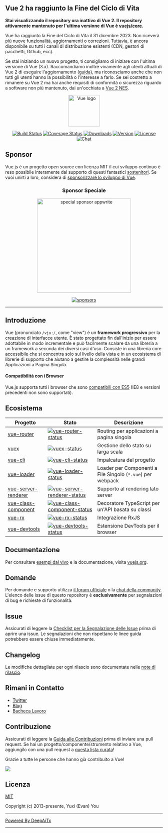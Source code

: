 ## Vue 2 ha raggiunto la Fine del Ciclo di Vita

**Stai visualizzando il repository ora inattivo di Vue 2. Il repository attivamente mantenuto per l'ultima versione di Vue è [vuejs/core](https://github.com/vuejs/core).**

Vue ha raggiunto la Fine del Ciclo di Vita il 31 dicembre 2023. Non riceverà più nuove funzionalità, aggiornamenti o correzioni. Tuttavia, è ancora disponibile su tutti i canali di distribuzione esistenti (CDN, gestori di pacchetti, Github, ecc).

Se stai iniziando un nuovo progetto, ti consigliamo di iniziare con l'ultima versione di Vue (3.x). Raccomandiamo inoltre vivamente agli utenti attuali di Vue 2 di eseguire l'aggiornamento ([guida](https://v3-migration.vuejs.org/)), ma riconosciamo anche che non tutti gli utenti hanno la possibilità o l'interesse a farlo. Se sei costretto a rimanere su Vue 2 ma hai anche requisiti di conformità o sicurezza riguardo a software non più mantenuto, dai un'occhiata a [Vue 2 NES](https://www.herodevs.com/support/nes-vue?utm_source=vuejs-github&utm_medium=vue2-readme).

<p align="center"><a href="https://vuejs.org" target="_blank" rel="noopener noreferrer"><img width="100" src="https://vuejs.org/images/logo.png" alt="Vue logo"></a></p>

<p align="center">
  <a href="https://circleci.com/gh/vuejs/vue/tree/dev"><img src="https://img.shields.io/circleci/project/github/vuejs/vue/dev.svg?sanitize=true" alt="Build Status"></a>
  <a href="https://codecov.io/github/vuejs/vue?branch=dev"><img src="https://img.shields.io/codecov/c/github/vuejs/vue/dev.svg?sanitize=true" alt="Coverage Status"></a>
  <a href="https://npmcharts.com/compare/vue?minimal=true"><img src="https://img.shields.io/npm/dm/vue.svg?sanitize=true" alt="Downloads"></a>
  <a href="https://www.npmjs.com/package/vue"><img src="https://img.shields.io/npm/v/vue.svg?sanitize=true" alt="Version"></a>
  <a href="https://www.npmjs.com/package/vue"><img src="https://img.shields.io/npm/l/vue.svg?sanitize=true" alt="License"></a>
  <a href="https://chat.vuejs.org/"><img src="https://img.shields.io/badge/chat-on%20discord-7289da.svg?sanitize=true" alt="Chat"></a>
</p>

## Sponsor

Vue.js è un progetto open source con licenza MIT il cui sviluppo continuo è reso possibile interamente dal supporto di questi fantastici [sostenitori](https://github.com/vuejs/core/blob/main/BACKERS.md). Se vuoi unirti a loro, considera di [sponsorizzare lo sviluppo di Vue](https://vuejs.org/sponsor/).

<p align="center">
  <h3 align="center">Sponsor Speciale</h3>
</p>

<p align="center">
  <a target="_blank" href="https://github.com/appwrite/appwrite">
  <img alt="special sponsor appwrite" src="https://sponsors.vuejs.org/images/appwrite.svg" width="300">
  </a>
</p>

<p align="center">
  <a target="_blank" href="https://vuejs.org/sponsor/">
    <img alt="sponsors" src="https://sponsors.vuejs.org/sponsors.svg?v3">
  </a>
</p>

---

## Introduzione

Vue (pronunciato `/vjuː/`, come "view") è un **framework progressivo** per la creazione di interfacce utente. È stato progettato fin dall'inizio per essere adottabile in modo incrementale e può facilmente scalare da una libreria a un framework a seconda dei diversi casi d'uso. Consiste in una libreria core accessibile che si concentra solo sul livello della vista e in un ecosistema di librerie di supporto che aiutano a gestire la complessità nelle grandi Applicazioni a Pagina Singola.

#### Compatibilità con i Browser

Vue.js supporta tutti i browser che sono [compatibili con ES5](https://compat-table.github.io/compat-table/es5/) (IE8 e versioni precedenti non sono supportati).

## Ecosistema

| Progetto              | Stato                                                        | Descrizione                                             |
| --------------------- | ------------------------------------------------------------ | ------------------------------------------------------- |
| [vue-router]          | [![vue-router-status]][vue-router-package]                   | Routing per applicazioni a pagina singola               |
| [vuex]                | [![vuex-status]][vuex-package]                               | Gestione dello stato su larga scala                     |
| [vue-cli]             | [![vue-cli-status]][vue-cli-package]                         | Impalcatura del progetto                                |
| [vue-loader]          | [![vue-loader-status]][vue-loader-package]                   | Loader per Componenti a File Singolo (`*.vue`) per webpack |
| [vue-server-renderer] | [![vue-server-renderer-status]][vue-server-renderer-package] | Supporto al rendering lato server                       |
| [vue-class-component] | [![vue-class-component-status]][vue-class-component-package] | Decoratore TypeScript per un'API basata su classi       |
| [vue-rx]              | [![vue-rx-status]][vue-rx-package]                           | Integrazione RxJS                                       |
| [vue-devtools]        | [![vue-devtools-status]][vue-devtools-package]               | Estensione DevTools per il browser                      |

[vue-router]: https://github.com/vuejs/vue-router
[vuex]: https://github.com/vuejs/vuex
[vue-cli]: https://github.com/vuejs/vue-cli
[vue-loader]: https://github.com/vuejs/vue-loader
[vue-server-renderer]: https://github.com/vuejs/vue/tree/dev/packages/vue-server-renderer
[vue-class-component]: https://github.com/vuejs/vue-class-component
[vue-rx]: https://github.com/vuejs/vue-rx
[vue-devtools]: https://github.com/vuejs/vue-devtools
[vue-router-status]: https://img.shields.io/npm/v/vue-router.svg
[vuex-status]: https://img.shields.io/npm/v/vuex.svg
[vue-cli-status]: https://img.shields.io/npm/v/@vue/cli.svg
[vue-loader-status]: https://img.shields.io/npm/v/vue-loader.svg
[vue-server-renderer-status]: https://img.shields.io/npm/v/vue-server-renderer.svg
[vue-class-component-status]: https://img.shields.io/npm/v/vue-class-component.svg
[vue-rx-status]: https://img.shields.io/npm/v/vue-rx.svg
[vue-devtools-status]: https://img.shields.io/chrome-web-store/v/nhdogjmejiglipccpnnnanhbledajbpd.svg
[vue-router-package]: https://npmjs.com/package/vue-router
[vuex-package]: https://npmjs.com/package/vuex
[vue-cli-package]: https://npmjs.com/package/@vue/cli
[vue-loader-package]: https://npmjs.com/package/vue-loader
[vue-server-renderer-package]: https://npmjs.com/package/vue-server-renderer
[vue-class-component-package]: https://npmjs.com/package/vue-class-component
[vue-rx-package]: https://npmjs.com/package/vue-rx
[vue-devtools-package]: https://chrome.google.com/webstore/detail/vuejs-devtools/nhdogjmejiglipccpnnnanhbledajbpd

## Documentazione

Per consultare [esempi dal vivo](https://v2.vuejs.org/v2/examples/) e la documentazione, visita [vuejs.org](https://v2.vuejs.org).

## Domande

Per domande e supporto utilizza [il forum ufficiale](https://forum.vuejs.org) o la [chat della community](https://chat.vuejs.org/). L'elenco delle issue di questo repository è **esclusivamente** per segnalazioni di bug e richieste di funzionalità.

## Issue

Assicurati di leggere la [Checklist per la Segnalazione delle Issue](https://github.com/vuejs/vue/blob/dev/.github/CONTRIBUTING.md#issue-reporting-guidelines) prima di aprire una issue. Le segnalazioni che non rispettano le linee guida potrebbero essere chiuse immediatamente.

## Changelog

Le modifiche dettagliate per ogni rilascio sono documentate nelle [note di rilascio](https://github.com/vuejs/vue/releases).

## Rimani in Contatto

- [Twitter](https://twitter.com/vuejs)
- [Blog](https://medium.com/the-vue-point)
- [Bacheca Lavoro](https://vuejobs.com/?ref=vuejs)

## Contribuzione

Assicurati di leggere la [Guida alle Contribuzioni](https://github.com/vuejs/vue/blob/dev/.github/CONTRIBUTING.md) prima di inviare una pull request. Se hai un progetto/componente/strumento relativo a Vue, aggiungilo con una pull request a [questa lista curata](https://github.com/vuejs/awesome-vue)!

Grazie a tutte le persone che hanno già contribuito a Vue!

<a href="https://github.com/vuejs/vue/graphs/contributors"><img src="https://opencollective.com/vuejs/contributors.svg?width=890" /></a>

## Licenza

[MIT](https://opensource.org/licenses/MIT)

Copyright (c) 2013-presente, Yuxi (Evan) You

---

[Powered By DeepAiTx](https://github.com/DeepAiTx)

---